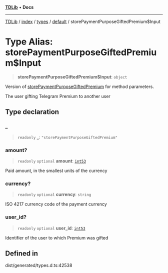 [**TDLib**](../../../../../../README.md) • **Docs**

***

[TDLib](../../../../../../modules.md) / [index](../../../../../README.md) / [types](../../../README.md) / [default](../README.md) / storePaymentPurposeGiftedPremium$Input

# Type Alias: storePaymentPurposeGiftedPremium$Input

> **storePaymentPurposeGiftedPremium$Input**: `object`

Version of [storePaymentPurposeGiftedPremium](storePaymentPurposeGiftedPremium.md) for method parameters.

The user gifting Telegram Premium to another user

## Type declaration

### \_

> `readonly` **\_**: `"storePaymentPurposeGiftedPremium"`

### amount?

> `readonly` `optional` **amount**: [`int53`](int53-1.md)

Paid amount, in the smallest units of the currency

### currency?

> `readonly` `optional` **currency**: `string`

ISO 4217 currency code of the payment currency

### user\_id?

> `readonly` `optional` **user\_id**: [`int53`](int53-1.md)

Identifier of the user to which Premium was gifted

## Defined in

dist/generated/types.d.ts:42538
